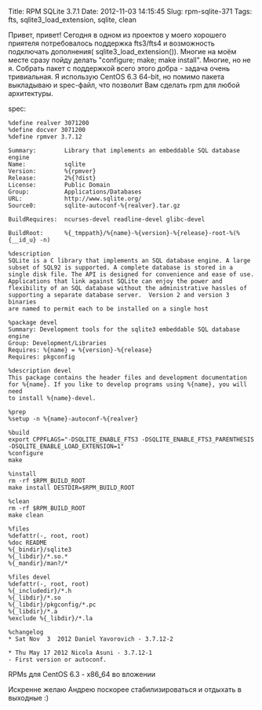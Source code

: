 Title: RPM SQLite 3.7.1
Date: 2012-11-03 14:15:45
Slug: rpm-sqlite-371
Tags: fts, sqlite3_load_extension, sqlite, clean

Привет, привет! Сегодня в одном из проектов у моего хорошего приятеля
потребовалось поддержка fts3/fts4 и возможность подключать дополнения(
sqlite3_load_extension()). Многие на моём месте сразу пойду делать "configure;
make; make install". Многие, но не я. Собрать пакет с поддержкой всего этого
добра - задача очень тривиальная. Я использую CentOS 6.3 64-bit, но помимо
пакета выкладываю и spec-файл, что позволит Вам сделать rpm для любой
архитектуры.

spec:

    
    %define realver 3071200
    %define docver 3071200
    %define rpmver 3.7.12
    
    Summary:        Library that implements an embeddable SQL database engine
    Name:           sqlite
    Version:        %{rpmver}
    Release:        2%{?dist}
    License:        Public Domain
    Group:          Applications/Databases
    URL:            http://www.sqlite.org/
    Source0:        sqlite-autoconf-%{realver}.tar.gz
    
    BuildRequires:  ncurses-devel readline-devel glibc-devel
    
    BuildRoot:      %{_tmppath}/%{name}-%{version}-%{release}-root-%(%{__id_u} -n)
    
    %description
    SQLite is a C library that implements an SQL database engine. A large
    subset of SQL92 is supported. A complete database is stored in a
    single disk file. The API is designed for convenience and ease of use.
    Applications that link against SQLite can enjoy the power and
    flexibility of an SQL database without the administrative hassles of
    supporting a separate database server.  Version 2 and version 3 binaries
    are named to permit each to be installed on a single host
    
    %package devel
    Summary: Development tools for the sqlite3 embeddable SQL database engine
    Group: Development/Libraries
    Requires: %{name} = %{version}-%{release}
    Requires: pkgconfig
    
    %description devel
    This package contains the header files and development documentation
    for %{name}. If you like to develop programs using %{name}, you will need
    to install %{name}-devel.
    
    %prep
    %setup -n %{name}-autoconf-%{realver}
    
    %build
    export CPPFLAGS="-DSQLITE_ENABLE_FTS3 -DSQLITE_ENABLE_FTS3_PARENTHESIS -DSQLITE_ENABLE_LOAD_EXTENSION=1"
    %configure
    make
    
    %install
    rm -rf $RPM_BUILD_ROOT
    make install DESTDIR=$RPM_BUILD_ROOT
    
    %clean
    rm -rf $RPM_BUILD_ROOT
    make clean
    
    %files
    %defattr(-, root, root)
    %doc README
    %{_bindir}/sqlite3
    %{_libdir}/*.so.*
    %{_mandir}/man?/*
    
    %files devel
    %defattr(-, root, root)
    %{_includedir}/*.h
    %{_libdir}/*.so
    %{_libdir}/pkgconfig/*.pc
    %{_libdir}/*.a
    %exclude %{_libdir}/*.la
    
    %changelog
    * Sat Nov  3  2012 Daniel Yavorovich - 3.7.12-2
    
    * Thu May 17 2012 Nicola Asuni - 3.7.12-1
    - First version or autoconf.
    

RPMs для CentOS 6.3 - x86_64 во вложении

Искренне желаю Андрею поскорее стабилизироваться и отдыхать в выходные :)

